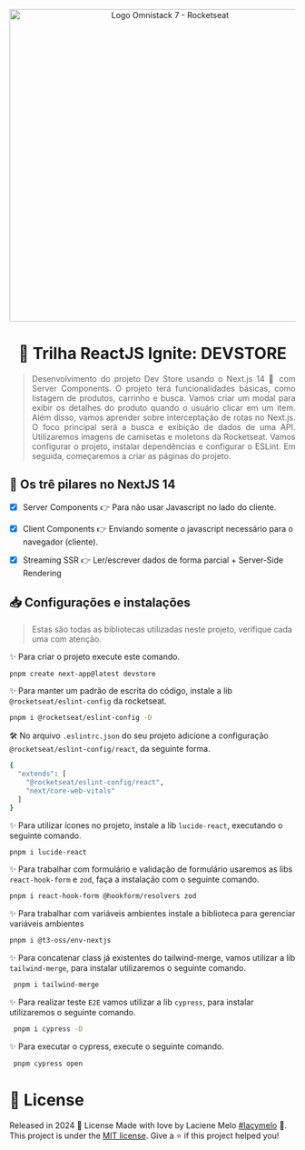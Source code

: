 <div align="justify">
  <p align="center">
    <img alt="Logo Omnistack 7 - Rocketseat" src="./public/landing.png" width="550px" />
  </p>

  <h1 align="center">
    🤖 Trilha ReactJS Ignite: DEVSTORE
  </h1>

  > Desenvolvimento do projeto Dev Store usando o Next.js 14 🚀 com Server Components. O projeto terá funcionalidades básicas, como listagem de produtos, carrinho e busca. Vamos criar um modal para exibir os detalhes do produto quando o usuário clicar em um item. Além disso, vamos aprender sobre interceptação de rotas no Next.js. O foco principal será a busca e exibição de dados de uma API. Utilizaremos imagens de camisetas e moletons da Rocketseat. Vamos configurar o projeto, instalar dependências e configurar o ESLint. Em seguida, começaremos a criar as páginas do projeto.
</div>

## :rocket: Os trê pilares no NextJS 14
- [X] Server Components 👉  Para não usar Javascript no lado do cliente.

- [X] Client Components 👉  Enviando somente o javascript necessário para o navegador (cliente).
- [X] Streaming SSR 👉  Ler/escrever dados de forma parcial + Server-Side Rendering

##  📥 Configurações e instalações
> Estas são todas as bibliotecas utilizadas neste projeto, verifique cada uma com atenção.

✨ Para criar o projeto execute este comando.
```bash
pnpm create next-app@latest devstore
```
✨ Para manter um padrão de escrita do código, instale a lib `@rocketseat/eslint-config` da rocketseat.
```bash
pnpm i @rocketseat/eslint-config -D 
```
🛠️ No arquivo `.eslintrc.json` do seu projeto adicione a configuração `@rocketseat/eslint-config/react`, da seguinte forma.
```bash
{
  "extends": [
    "@rocketseat/eslint-config/react",
    "next/core-web-vitals"
  ]
}
```
✨ Para utilizar ícones no projeto, instale a lib `lucide-react`, executando o seguinte comando.
```bash
pnpm i lucide-react
```
✨ Para trabalhar com formulário e validação de formulário usaremos as libs `react-hook-form` e `zod`, faça a instalação com o seguinte comando.
```bash
pnpm i react-hook-form @hookform/resolvers zod
```
✨ Para trabalhar com variáveis ambientes instale a
biblioteca para gerenciar variáveis ambientes
```bash
pnpm i @t3-oss/env-nextjs
```
✨ Para concatenar class já existentes do tailwind-merge, vamos utilizar a lib `tailwind-merge`, para instalar utilizaremos o seguinte comando.
```bash
 pnpm i tailwind-merge
```
✨ Para realizar teste `E2E` vamos utilizar a lib `cypress`, para instalar utilizaremos o seguinte comando.
```bash
 pnpm i cypress -D
```
✨ Para executar o cypress, execute o seguinte comando.
```bash
 pnpm cypress open
```
# :closed_book: License

Released in 2024 :closed_book: License
Made with love by  Laciene Melo [#lacymelo](https://github.com/lacymelo) 🚀.
This project is under the [MIT license](./LICENSE).
Give a ⭐️ if this project helped you!

